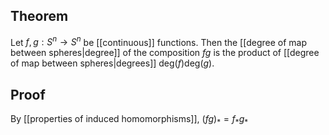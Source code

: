 ## Theorem
Let $f,g:S^n\to S^n$ be [[continuous]] functions. Then the [[degree of map between spheres|degree]] of the composition $fg$ is the product of [[degree of map between spheres|degrees]] $\text{deg}(f)\text{deg}(g)$.
## Proof
By [[properties of induced homomorphisms]], $(fg)_* = f_*g_*$